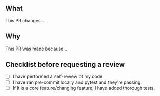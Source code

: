 ## What

This PR changes ...

## Why

This PR was made because...


## Checklist before requesting a review

- [ ] I have performed a self-review of my code
- [ ] I have ran pre-commit locally and pytest and they're passing.
- [ ] If it is a core feature/changing feature, I have added thorough tests.
